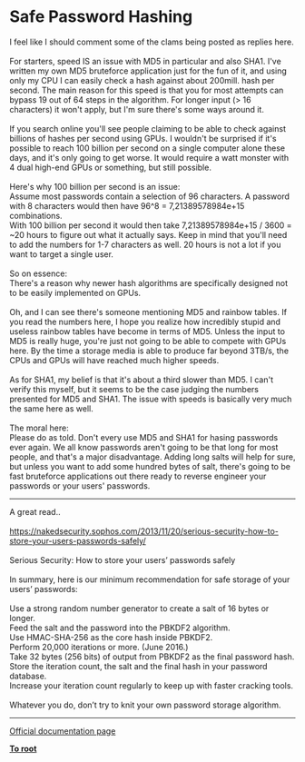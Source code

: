 # Safe Password Hashing



I feel like I should comment some of the clams being posted as replies here.<br><br>For starters, speed IS an issue with MD5 in particular and also SHA1. I&apos;ve written my own MD5 bruteforce application just for the fun of it, and using only my CPU I can easily check a hash against about 200mill. hash per second. The main reason for this speed is that you for most attempts can bypass 19 out of 64 steps in the algorithm. For longer input (&gt; 16 characters) it won&apos;t apply, but I&apos;m sure there&apos;s some ways around it.<br><br>If you search online you&apos;ll see people claiming to be able to check against billions of hashes per second using GPUs. I wouldn&apos;t be surprised if it&apos;s possible to reach 100 billion per second on a single computer alone these days, and it&apos;s only going to get worse. It would require a watt monster with 4 dual high-end GPUs or something, but still possible.<br><br>Here&apos;s why 100 billion per second is an issue:<br>Assume most passwords contain a selection of 96 characters. A password with 8 characters would then have 96^8 = 7,21389578984e+15 combinations.<br>With 100 billion per second it would then take 7,21389578984e+15 / 3600 = ~20 hours to figure out what it actually says. Keep in mind that you&apos;ll need to add the numbers for 1-7 characters as well. 20 hours is not a lot if you want to target a single user. <br><br>So on essence:<br>There&apos;s a reason why newer hash algorithms are specifically designed not to be easily implemented on GPUs.<br><br>Oh, and I can see there&apos;s someone mentioning MD5 and rainbow tables. If you read the numbers here, I hope you realize how incredibly stupid and useless rainbow tables have become in terms of MD5. Unless the input to MD5 is really huge, you&apos;re just not going to be able to compete with GPUs here. By the time a storage media is able to produce far beyond 3TB/s, the CPUs and GPUs will have reached much higher speeds.<br><br>As for SHA1, my belief is that it&apos;s about a third slower than MD5. I can&apos;t verify this myself, but it seems to be the case judging the numbers presented for MD5 and SHA1. The issue with speeds is basically very much the same here as well.<br><br>The moral here:<br>Please do as told. Don&apos;t every use MD5 and SHA1 for hasing passwords ever again. We all know passwords aren&apos;t going to be that long for most people, and that&apos;s a major disadvantage. Adding long salts will help for sure, but unless you want to add some hundred bytes of salt, there&apos;s going to be fast bruteforce applications out there ready to reverse engineer your passwords or your users&apos; passwords.  

---

A great read..<br><br>https://nakedsecurity.sophos.com/2013/11/20/serious-security-how-to-store-your-users-passwords-safely/<br><br>Serious Security: How to store your users&#x2019; passwords safely<br><br>In summary, here is our minimum recommendation for safe storage of your users&#x2019; passwords:<br><br>    Use a strong random number generator to create a salt of 16 bytes or longer.<br>    Feed the salt and the password into the PBKDF2 algorithm.<br>    Use HMAC-SHA-256 as the core hash inside PBKDF2.<br>    Perform 20,000 iterations or more. (June 2016.)<br>    Take 32 bytes (256 bits) of output from PBKDF2 as the final password hash.<br>    Store the iteration count, the salt and the final hash in your password database.<br>    Increase your iteration count regularly to keep up with faster cracking tools.<br><br>Whatever you do, don&#x2019;t try to knit your own password storage algorithm.  

---

[Official documentation page](https://www.php.net/manual/en/faq.passwords.php)

**[To root](/README.md)**